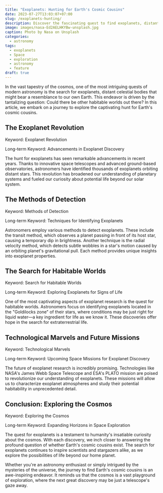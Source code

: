 ```yaml
---
title: "Exoplanets: Hunting for Earth's Cosmic Cousins"
date: 2023-07-27T13:03:07+07:00
slug: /exoplanets-hunting/
description: Discover the fascinating quest to find exoplanets, distant worlds that may resemble Earth.
image: images/nasa-Ed2AELHKYBw-unsplash.jpg
caption: Photo by Nasa on Unsplash
categories:
  - astronomy
tags:
  - exoplanets
  - Space
  - exploration
  - astronomy
  - feature
draft: true
---
```


In the vast tapestry of the cosmos, one of the most intriguing quests of modern astronomy is the search for exoplanets, distant celestial bodies that might bear a resemblance to our own Earth. This endeavor is driven by the tantalizing question: Could there be other habitable worlds out there? In this article, we embark on a journey to explore the captivating hunt for Earth's cosmic cousins.

## The Exoplanet Revolution

Keyword: Exoplanet Revolution

Long-term Keyword: Advancements in Exoplanet Discovery

The hunt for exoplanets has seen remarkable advancements in recent years. Thanks to innovative space telescopes and advanced ground-based observatories, astronomers have identified thousands of exoplanets orbiting distant stars. This revolution has broadened our understanding of planetary systems and fueled our curiosity about potential life beyond our solar system.

## The Methods of Detection

Keyword: Methods of Detection

Long-term Keyword: Techniques for Identifying Exoplanets

Astronomers employ various methods to detect exoplanets. These include the transit method, which observes a planet passing in front of its host star, causing a temporary dip in brightness. Another technique is the radial velocity method, which detects subtle wobbles in a star's motion caused by an orbiting planet's gravitational pull. Each method provides unique insights into exoplanet properties.

## The Search for Habitable Worlds

Keyword: Search for Habitable Worlds

Long-term Keyword: Exploring Exoplanets for Signs of Life

One of the most captivating aspects of exoplanet research is the quest for habitable worlds. Astronomers focus on identifying exoplanets located in the "Goldilocks zone" of their stars, where conditions may be just right for liquid water—a key ingredient for life as we know it. These discoveries offer hope in the search for extraterrestrial life.

## Technological Marvels and Future Missions

Keyword: Technological Marvels

Long-term Keyword: Upcoming Space Missions for Exoplanet Discovery

The future of exoplanet research is incredibly promising. Technologies like NASA's James Webb Space Telescope and ESA's PLATO mission are poised to revolutionize our understanding of exoplanets. These missions will allow us to characterize exoplanet atmospheres and study their potential habitability in unprecedented detail.

## Conclusion: Exploring the Cosmos

Keyword: Exploring the Cosmos

Long-term Keyword: Expanding Horizons in Space Exploration

The quest for exoplanets is a testament to humanity's insatiable curiosity about the cosmos. With each discovery, we inch closer to answering the profound question of whether Earth's cosmic cousins exist. The search for exoplanets continues to inspire scientists and stargazers alike, as we explore the possibilities of life beyond our home planet.

Whether you're an astronomy enthusiast or simply intrigued by the mysteries of the universe, the journey to find Earth's cosmic cousins is an awe-inspiring endeavor. It reminds us that the cosmos is a vast playground of exploration, where the next great discovery may be just a telescope's gaze away.
